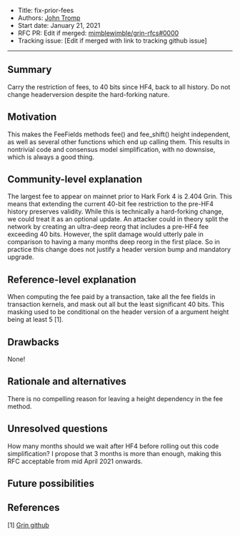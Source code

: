 - Title: fix-prior-fees
- Authors: [John Tromp](mailto:john.tromp@gmail.com)
- Start date: January 21, 2021
- RFC PR: Edit if merged: [mimblewimble/grin-rfcs#0000](https://github.com/mimblewimble/grin-rfcs/pull/0000)
- Tracking issue: [Edit if merged with link to tracking github issue]

---

## Summary
[summary]: #summary

Carry the restriction of fees, to 40 bits since HF4, back to all history.
Do not change headerversion despite the hard-forking nature.

## Motivation
[motivation]: #motivation

This makes the FeeFields methods fee() and fee\_shift() height independent,
as well as several other functions which end up calling them.
This results in nontrivial code and consensus model simplification,
with no downsise, which is always a good thing.

## Community-level explanation
[community-level-explanation]: #community-level-explanation

The largest fee to appear on mainnet prior to Hark Fork 4 is 2.404 Grin. This
means that extending the current 40-bit fee restriction to the pre-HF4 history
preserves validity.  While this is technically a hard-forking change, we could
treat it as an optional update.
An attacker could in theory split the network by creating an ultra-deep reorg
that includes a pre-HF4 fee exceeding 40 bits. However, the split damage would
utterly pale in comparison to having a many months deep reorg in the first
place.  So in practice this change does not justify a header version bump and
mandatory upgrade.

## Reference-level explanation
[reference-level-explanation]: #reference-level-explanation

When computing the fee paid by a transaction, take all the fee fields in transaction kernels, and  mask out all but the least significant 40 bits.
This masking used to be conditional on the header version of a argument height being at least 5 [1].

## Drawbacks
[drawbacks]: #drawbacks

None!

## Rationale and alternatives
[rationale-and-alternatives]: #rationale-and-alternatives

There is no compelling reason for leaving a height dependency in the fee method.

## Unresolved questions
[unresolved-questions]: #unresolved-questions

How many months should we wait after HF4 before rolling out this code simplification?
I propose that 3 months is more than enough, making this RFC acceptable from mid April 2021 onwards.

## Future possibilities
[future-possibilities]: #future-possibilities

## References
[references]: #references

[1] [Grin github](https://github.com/mimblewimble/grin/blob/acba73bf40242f963d8ea1e7128dfdfde6fb8853/core/src/core/transaction.rs#L181-L188)
